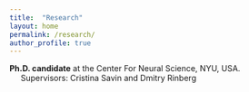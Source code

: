 ```yaml
---
title:  "Research"
layout: home
permalink: /research/
author_profile: true
---
```


**Ph.D. candidate** at the Center For Neural Science, NYU, USA. <br />
&nbsp;&nbsp;&nbsp;&nbsp; Supervisors: Cristina Savin and Dmitry Rinberg

